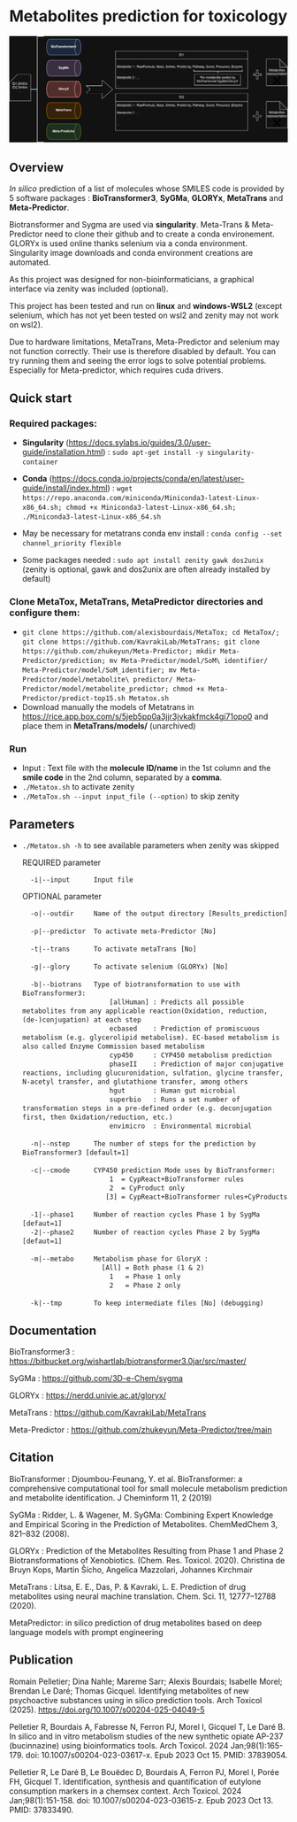 # Metabolites prediction for toxicology

![screenshot](Images/MetaTox.png)

## Overview

*In silico* prediction of a list of molecules whose SMILES code is provided by 5 software packages : **BioTransformer3**, **SyGMa**, **GLORYx**, **MetaTrans** and **Meta-Predictor**.

Biotransformer and Sygma are used via **singularity**. 
Meta-Trans & Meta-Predictor need to clone their github and to create a conda environement. 
GLORYx is used online thanks selenium via a conda environment.
Singularity image downloads and conda environment creations are automated.

As this project was designed for non-bioinformaticians, a graphical interface via zenity was included (optional).

This project has been tested and run on **linux** and **windows-WSL2** (except selenium, which has not yet been tested on wsl2 and zenity may not work on wsl2).

Due to hardware limitations, MetaTrans, Meta-Predictor and selenium may not function correctly. Their use is therefore disabled by default.
You can try running them and seeing the error logs to solve potential problems. Especially for Meta-predictor, which requires cuda drivers.

## Quick start

### Required packages:

- **Singularity** (https://docs.sylabs.io/guides/3.0/user-guide/installation.html) :
  `sudo apt-get install -y singularity-container`
  
- **Conda** (https://docs.conda.io/projects/conda/en/latest/user-guide/install/index.html) :
  `wget https://repo.anaconda.com/miniconda/Miniconda3-latest-Linux-x86_64.sh; chmod +x Miniconda3-latest-Linux-x86_64.sh; ./Miniconda3-latest-Linux-x86_64.sh`
- May be necessary for metatrans conda env install : `conda config --set channel_priority flexible`
- Some packages needed : `sudo apt install zenity gawk dos2unix` (zenity is optional, gawk and dos2unix are often already installed by default)

### Clone MetaTox, MetaTrans, MetaPredictor directories and configure them: 

- `git clone https://github.com/alexisbourdais/MetaTox; cd MetaTox/; git clone https://github.com/KavrakiLab/MetaTrans; git clone https://github.com/zhukeyun/Meta-Predictor; mkdir Meta-Predictor/prediction; mv Meta-Predictor/model/SoM\ identifier/ Meta-Predictor/model/SoM_identifier; mv Meta-Predictor/model/metabolite\ predictor/ Meta-Predictor/model/metabolite_predictor; chmod +x Meta-Predictor/predict-top15.sh Metatox.sh`
- Download manually the models of Metatrans in https://rice.app.box.com/s/5jeb5pp0a3jjr3jvkakfmck4gi71opo0 and place them in **MetaTrans/models/** (unarchived)

### Run
- Input : Text file with the **molecule ID/name** in the 1st column and the **smile code** in the 2nd column, separated by a **comma**.
- `./Metatox.sh` to activate zenity
- `./MetaTox.sh --input input_file (--option)` to skip zenity

## Parameters

- `./Metatox.sh -h` to see available parameters when zenity was skipped

    REQUIRED parameter

        -i|--input      Input file

    OPTIONAL parameter

        -o|--outdir     Name of the output directory [Results_prediction]

        -p|--predictor  To activate meta-Predictor [No]

        -t|--trans      To activate metaTrans [No]

        -g|--glory      To activate selenium (GLORYx) [No]

        -b|--biotrans   Type of biotransformation to use with BioTransformer3:
                            [allHuman] : Predicts all possible metabolites from any applicable reaction(Oxidation, reduction, (de-)conjugation) at each step 
                            ecbased    : Prediction of promiscuous metabolism (e.g. glycerolipid metabolism). EC-based metabolism is also called Enzyme Commission based metabolism
                            cyp450     : CYP450 metabolism prediction 
                            phaseII    : Prediction of major conjugative reactions, including glucuronidation, sulfation, glycine transfer, N-acetyl transfer, and glutathione transfer, among others 
                            hgut       : Human gut microbial
                            superbio   : Runs a set number of transformation steps in a pre-defined order (e.g. deconjugation first, then Oxidation/reduction, etc.)
                            envimicro  : Environmental microbial

        -n|--nstep      The number of steps for the prediction by BioTransformer3 [default=1]

        -c|--cmode      CYP450 prediction Mode uses by BioTransformer: 
                            1  = CypReact+BioTransformer rules
                            2  = CyProduct only
                           [3] = CypReact+BioTransformer rules+CyProducts
                    
        -1|--phase1     Number of reaction cycles Phase 1 by SygMa [defaut=1]
        -2|--phase2     Number of reaction cycles Phase 2 by SygMa [defaut=1]

        -m|--metabo     Metabolism phase for GloryX : 
                          [All] = Both phase (1 & 2)
                            1   = Phase 1 only
                            2   = Phase 2 only

        -k|--tmp        To keep intermediate files [No] (debugging)

## Documentation

BioTransformer3 : https://bitbucket.org/wishartlab/biotransformer3.0jar/src/master/

SyGMa : https://github.com/3D-e-Chem/sygma

GLORYx : https://nerdd.univie.ac.at/gloryx/

MetaTrans : https://github.com/KavrakiLab/MetaTrans

Meta-Predictor : https://github.com/zhukeyun/Meta-Predictor/tree/main

## Citation

BioTransformer : Djoumbou-Feunang, Y. et al. BioTransformer: a comprehensive computational tool for small molecule metabolism prediction and metabolite identification. J Cheminform 11, 2 (2019)

SyGMa : Ridder, L. & Wagener, M. SyGMa: Combining Expert Knowledge and Empirical Scoring in the Prediction of Metabolites. ChemMedChem 3, 821–832 (2008).

GLORYx : Prediction of the Metabolites Resulting from Phase 1 and Phase 2 Biotransformations of Xenobiotics. (Chem. Res. Toxicol. 2020). Christina de Bruyn Kops, Martin Šícho, Angelica Mazzolari, Johannes Kirchmair

MetaTrans : Litsa, E. E., Das, P. & Kavraki, L. E. Prediction of drug metabolites using neural machine translation. Chem. Sci. 11, 12777–12788 (2020).

MetaPredictor: in silico prediction of drug metabolites based on deep language models with prompt engineering

## Publication

Romain Pelletier; Dina Nahle; Mareme Sarr; Alexis Bourdais; Isabelle Morel; Brendan Le Daré; Thomas Gicquel. Identifying metabolites of new psychoactive substances using in silico prediction tools. Arch Toxicol (2025). https://doi.org/10.1007/s00204-025-04049-5

Pelletier R, Bourdais A, Fabresse N, Ferron PJ, Morel I, Gicquel T, Le Daré B. In silico and in vitro metabolism studies of the new synthetic opiate AP-237 (bucinnazine) using bioinformatics tools. Arch Toxicol. 2024 Jan;98(1):165-179. doi: 10.1007/s00204-023-03617-x. Epub 2023 Oct 15. PMID: 37839054.

Pelletier R, Le Daré B, Le Bouëdec D, Bourdais A, Ferron PJ, Morel I, Porée FH, Gicquel T. Identification, synthesis and quantification of eutylone consumption markers in a chemsex context. Arch Toxicol. 2024 Jan;98(1):151-158. doi: 10.1007/s00204-023-03615-z. Epub 2023 Oct 13. PMID: 37833490.
